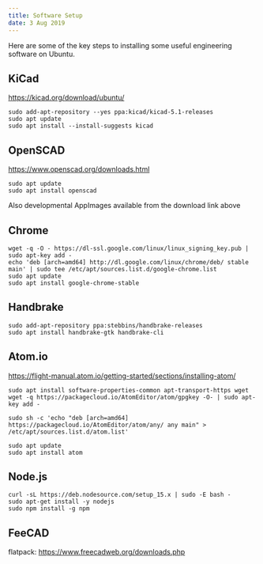 ```yaml
---
title: Software Setup
date: 3 Aug 2019
---
```


Here are some of the key steps to installing some useful engineering
software on Ubuntu.

## KiCad

https://kicad.org/download/ubuntu/

```
sudo add-apt-repository --yes ppa:kicad/kicad-5.1-releases
sudo apt update
sudo apt install --install-suggests kicad
```

## OpenSCAD

https://www.openscad.org/downloads.html

```
sudo apt update
sudo apt install openscad
```

Also developmental AppImages available from the download link above

## Chrome

```
wget -q -O - https://dl-ssl.google.com/linux/linux_signing_key.pub | sudo apt-key add -
echo 'deb [arch=amd64] http://dl.google.com/linux/chrome/deb/ stable main' | sudo tee /etc/apt/sources.list.d/google-chrome.list
sudo apt update 
sudo apt install google-chrome-stable
```

## Handbrake

```
sudo add-apt-repository ppa:stebbins/handbrake-releases
sudo apt install handbrake-gtk handbrake-cli
```

## Atom.io

https://flight-manual.atom.io/getting-started/sections/installing-atom/

```
sudo apt install software-properties-common apt-transport-https wget
wget -q https://packagecloud.io/AtomEditor/atom/gpgkey -O- | sudo apt-key add -

sudo sh -c 'echo "deb [arch=amd64] https://packagecloud.io/AtomEditor/atom/any/ any main" > /etc/apt/sources.list.d/atom.list'

sudo apt update
sudo apt install atom
```

## Node.js

```
curl -sL https://deb.nodesource.com/setup_15.x | sudo -E bash -
sudo apt-get install -y nodejs
sudo npm install -g npm
```

## FeeCAD

flatpack: https://www.freecadweb.org/downloads.php

